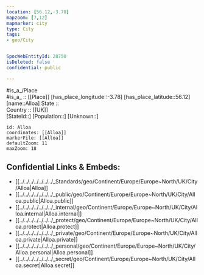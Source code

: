```yaml
---
location: [56.12,-3.78] 
mapzoom: [7,12] 
mapmarker: city 
type: City
tags:
- geo/City


SpocWebEntityId: 28750
isDeleted: false
confidential: public

---
```

#is_a_/Place  
#is_a_ :: [[Place]] 
[has_place_longitude::-3.78] 
[has_place_latitude::56.12] 
[name::Alloa] 
State ::  
Country :: [[UK]]  
[StateId::] 
[Population::] 
[Unknown::] 


```leaflet
id: Alloa
coordinates: [[Alloa]] 
markerFile: [[Alloa]] 
defaultZoom: 11 
maxZoom: 18
```


## Confidential Links & Embeds: 
- [[../../../../../../../_Standards/geo/Continent/Europe/Europe~North/UK/City/Alloa|Alloa]] 
- [[../../../../../../../_public/geo/Continent/Europe/Europe~North/UK/City/Alloa.public|Alloa.public]] 
- [[../../../../../../../_internal/geo/Continent/Europe/Europe~North/UK/City/Alloa.internal|Alloa.internal]] 
- [[../../../../../../../_protect/geo/Continent/Europe/Europe~North/UK/City/Alloa.protect|Alloa.protect]] 
- [[../../../../../../../_private/geo/Continent/Europe/Europe~North/UK/City/Alloa.private|Alloa.private]] 
- [[../../../../../../../_personal/geo/Continent/Europe/Europe~North/UK/City/Alloa.personal|Alloa.personal]] 
- [[../../../../../../../_secret/geo/Continent/Europe/Europe~North/UK/City/Alloa.secret|Alloa.secret]] 
